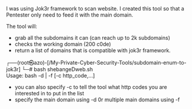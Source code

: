 I was using Jok3r framework to scan website. I created this tool so that a Pentester only need to feed it with the main domain.

The tool will:

* grab all the subdomains it can (can reach up to 2k subdomains)
* checks the working domain (200 c0de)
* return a list of domains that is compatible with jok3r framework.

┌──(root㉿azo)-[/My-Private-Cyber-Security-Tools/subdomain-enum-to-jok3r]
└─# bash shebangeDweb.sh                                   
Usage: bash -d <domain> | -f <file> [-c http_code,...]


- you can also specify -c to tell the tool what http codes you are interested in to put in the list
- specify the main domain using -d 0r multiple main domains using -f
